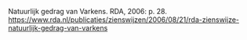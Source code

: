 Natuurlijk gedrag van Varkens. RDA, 2006: p. 28.  https://www.rda.nl/publicaties/zienswijzen/2006/08/21/rda-zienswijze-natuurlijk-gedrag-van-varkens